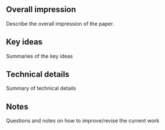## Overall impression

Describe the overall impression of the paper.

## Key ideas

Summaries of the key ideas

## Technical details

Summary of technical details

## Notes

Questions and notes on how to improve/revise the current work
